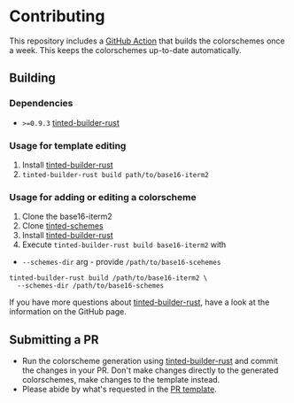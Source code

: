 # Contributing

This repository includes a [GitHub Action] that builds the
colorschemes once a week. This keeps the colorschemes up-to-date
automatically.

## Building

### Dependencies

- `>=0.9.3` [tinted-builder-rust]

### Usage for template editing

1. Install [tinted-builder-rust]
1. `tinted-builder-rust build path/to/base16-iterm2`

### Usage for adding or editing a colorscheme

1. Clone the base16-iterm2
1. Clone [tinted-schemes]
1. Install [tinted-builder-rust]
1. Execute `tinted-builder-rust build base16-iterm2` with 
  - `--schemes-dir` arg - provide `/path/to/base16-scehemes`

```shell
tinted-builder-rust build /path/to/base16-iterm2 \
  --schemes-dir /path/to/base16-schemes
```

If you have more questions about [tinted-builder-rust], have a look at
the information on the GitHub page.


## Submitting a PR

- Run the colorscheme generation using [tinted-builder-rust] and commit
  the changes in your PR. Don't make changes directly to the generated
  colorschemes, make changes to the template instead.
- Please abide by what's requested in the [PR template].

[tinted-builder-rust]: https://github.com/tinted-theming/tinted-builder-rust
[tinted-schemes]: https://github.com/tinted-theming/schemes
[GitHub Action]: .github/workflows/update.yml
[PR template]: .github/pull_request_template.md
